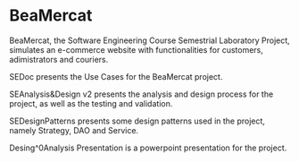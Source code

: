 # BeaMercat

BeaMercat, the Software Engineering Course Semestrial Laboratory Project, simulates an e-commerce website with functionalities for
customers, adimistrators and couriers.

SEDoc presents the Use Cases for the BeaMercat project.

SEAnalysis&Design v2 presents the analysis and design process for the project, as well as the testing and validation.

SEDesignPatterns presents some design patterns used in the project, namely Strategy, DAO and Service.

Desing^0Analysis Presentation is a powerpoint presentation for the project.
